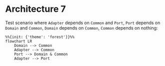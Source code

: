 # Architecture 7

Test scenario where `Adapter` depends on `Common` and `Port`, `Port` depends on `Domain` and `Common`, `Domain`
depends on `Common`, `Common` depends on nothing:

```mermaid
%%{init: {'theme': 'forest'}}%%
flowchart LR
    Domain --> Common
    Adapter --> Common
    Port --> Domain & Common
    Adapter --> Port
```
